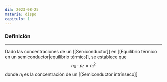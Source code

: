 ```yaml
---
dia: 2023-08-25
materia: dispo
capitulo: 1
---
```

### Definición
---
Dado las concentraciones de un [[Semiconductor]] en [[Equilibrio térmico en un semiconductor|equilibrio térmico]], se establece que $$ n_0 \cdot p_0 = n_i^2 $$ donde $n_i$ es la concentración de un [[Semiconductor intrínseco]]